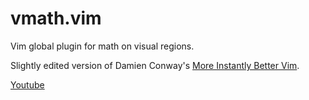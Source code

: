 # vmath.vim

Vim global plugin for math on visual regions.

Slightly edited version of Damien Conway's [More Instantly Better Vim](http://www.oscon.com/oscon2013/public/schedule/detail/28875).

[Youtube](https://www.youtube.com/watch?v=aHm36-na4-4)
